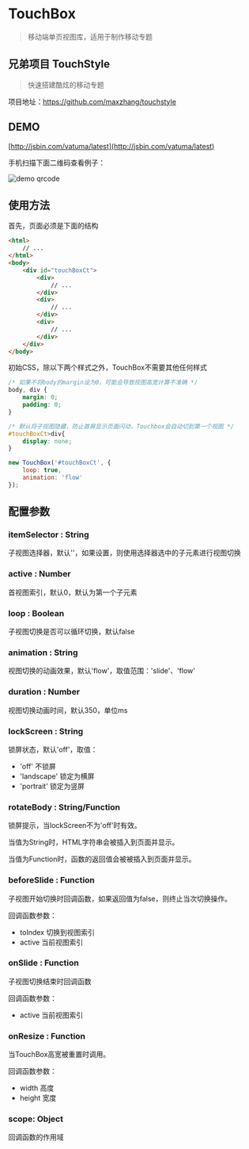 TouchBox
========
> 移动端单页视图库，适用于制作移动专题

## 兄弟项目 TouchStyle
> 快速搭建酷炫的移动专题

项目地址：https://github.com/maxzhang/touchstyle


## DEMO

[http://jsbin.com/vatuma/latest](http://jsbin.com/vatuma/latest)

手机扫描下面二维码查看例子：

![demo qrcode](http://maxzhang.github.io/examples/images/touchbox-qrcode.png)

## 使用方法

首先，页面必须是下面的结构

```html
<html>
    // ...
</html>
<body>
    <div id="touchBoxCt">
        <div>
            // ...
        </div>
        <div>
            // ...
        </div>
        <div>
            // ...
        </div>
    </div>
</body>
```

初始CSS，除以下两个样式之外，TouchBox不需要其他任何样式

```css
/* 如果不将body的margin设为0，可能会导致视图高宽计算不准确 */
body, div {
    margin: 0;
    padding: 0;
}

/* 默认将子视图隐藏，防止首屏显示页面闪动，Touchbox会自动切到第一个视图 */
#touchBoxCt>div{
    display: none;
}
```

```javascript
new TouchBox('#touchBoxCt', {
    loop: true,
    animation: 'flow'
});
```

## 配置参数

### itemSelector : String

子视图选择器，默认''，如果设置，则使用选择器选中的子元素进行视图切换

### active : Number

首视图索引，默认0，默认为第一个子元素

### loop : Boolean

子视图切换是否可以循环切换，默认false

### animation : String

视图切换的动画效果，默认'flow'，取值范围：'slide'、'flow'

### duration : Number

视图切换动画时间，默认350，单位ms

### lockScreen : String

锁屏状态，默认'off'，取值：
 * 'off'        不锁屏
 * 'landscape'  锁定为横屏
 * 'portrait'   锁定为竖屏

### rotateBody : String/Function

锁屏提示，当lockScreen不为'off'时有效。

当值为String时，HTML字符串会被插入到页面并显示。

当值为Function时，函数的返回值会被被插入到页面并显示。

### beforeSlide : Function

子视图开始切换时回调函数，如果返回值为false，则终止当次切换操作。

回调函数参数：
 - toIndex     切换到视图索引
 - active      当前视图索引

### onSlide : Function

子视图切换结束时回调函数

回调函数参数：
 - active      当前视图索引
 
### onResize : Function

当TouchBox高宽被重置时调用。

回调函数参数：
 - width       高度
 - height      宽度

### scope: Object

回调函数的作用域
